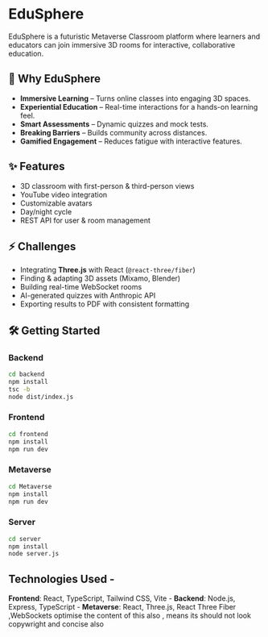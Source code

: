 # EduSphere

EduSphere is a futuristic Metaverse Classroom platform where learners and educators can join immersive 3D rooms for interactive, collaborative education.

## 🚀 Why EduSphere

- **Immersive Learning** – Turns online classes into engaging 3D spaces.
- **Experiential Education** – Real-time interactions for a hands-on learning feel.
- **Smart Assessments** – Dynamic quizzes and mock tests.
- **Breaking Barriers** – Builds community across distances.
- **Gamified Engagement** – Reduces fatigue with interactive features.

## ✨ Features

- 3D classroom with first-person & third-person views
- YouTube video integration
- Customizable avatars
- Day/night cycle
- REST API for user & room management

## ⚡ Challenges

- Integrating **Three.js** with React (`@react-three/fiber`)
- Finding & adapting 3D assets (Mixamo, Blender)
- Building real-time WebSocket rooms
- AI-generated quizzes with Anthropic API
- Exporting results to PDF with consistent formatting

## 🛠 Getting Started

### Backend

```bash
cd backend
npm install
tsc -b
node dist/index.js
```

### Frontend

```bash
cd frontend
npm install
npm run dev
```

### Metaverse

```bash
cd Metaverse
npm install
npm run dev
```

### Server

```bash
cd server
npm install
node server.js
```

## Technologies Used -

**Frontend**: React, TypeScript, Tailwind CSS, Vite - **Backend**: Node.js, Express, TypeScript - **Metaverse**: React, Three.js, React Three Fiber ,WebSockets optimise the content of this also , means its should not look copywright and concise also
